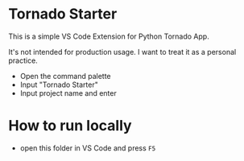 # Tornado Starter

This is a simple VS Code Extension for Python Tornado App.

It's not intended for production usage.
I want to treat it as a personal practice.

- Open the command palette
- Input "Tornado Starter"
- Input project name and enter

# How to run locally

* open this folder in VS Code and press `F5`